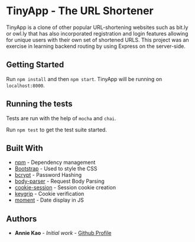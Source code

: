 # TinyApp - The URL Shortener

TinyApp is a clone of other popular URL-shortening websites such as bit.ly or owl.ly that has also incorporated registration and login features allowing for unique users with their own set of shortened URLS. This project was an exercise in learning backend routing by using Express on the server-side.

## Getting Started

Run ```npm install``` and then ```npm start```. TinyApp will be running on ```localhost:8000```.

## Running the tests

Tests are run with the help of ```mocha``` and ```chai```. 

Run ```npm test``` to get the test suite started. 

## Built With

* [npm](https://www.npmjs.com/) - Dependency management
* [Bootstrap](https://getbootstrap.com/) - Used to style the CSS
* [bcrypt](https://www.npmjs.com/package/bcrypt) - Password Hashing
* [body-parser](https://www.npmjs.com/package/body-parser) - Request Body Parsing
* [cookie-session](https://www.npmjs.com/package/cookie-session) - Session cookie creation
* [keygrip](https://www.npmjs.com/package/keygrip) - Cookie verification
* [moment](https://momentjs.com/) - Date display in JS


## Authors

* **Annie Kao** - *Initial work* - [Github Profile](https://github.com/anniekao)





